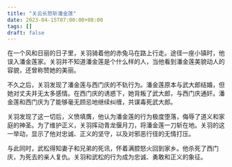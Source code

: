```yaml
---
title: "关云长怒斩潘金莲"
date: 2023-04-15T07:00:00+08:00
tags: []
draft: false
---
```


在一个风和日丽的日子里，关羽骑着他的赤兔马在路上行走。途径一座小镇时，他误入潘金莲家。关羽并不知道潘金莲是个什么样的人，当他看到潘金莲美貌动人的容貌，还曾称赞她的美丽。

不久之后，关羽发现了潘金莲与西门庆的不轨行为。潘金莲原本与武大郎结婚，但她对丈夫并无太多感情。在西门庆的诱惑下，她背叛了武大郎，与西门庆通奸。潘金莲和西门庆为了能够毫无顾忌地继续纠缠，共谋毒死武大郎。

关羽发现了这一切后，义愤填膺，他认为潘金莲的行为极度堕落，侮辱了道义和家庭的神圣。为了维护正义，关羽挥动青龙偃月刀，将潘金莲一刀斩在地。关羽的这一举动，显示了他对忠诚、正义的坚守，以及对邪恶行径的无情打压。

与此同时，武松得知妻子和兄弟的死讯，怀着满腔怒火回到家乡。他杀死了西门庆，为死去的亲人复仇。关羽和武松的行为成为忠诚、勇敢和正义的象征。